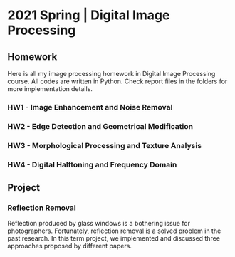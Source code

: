 # 2021 Spring | Digital Image Processing
## Homework
Here is all my image processing homework in Digital Image Processing course. All codes are written in Python. Check report files in the folders for more implementation details.
### HW1 - Image Enhancement and Noise Removal
### HW2 - Edge Detection and Geometrical Modification
### HW3 - Morphological Processing and Texture Analysis
### HW4 - Digital Halftoning and Frequency Domain

## Project
### Reflection Removal
Reflection produced by glass windows is a bothering issue for photographers. Fortunately, reflection removal is a solved problem in the past research. In this term project, we implemented and discussed three approaches proposed by different papers.